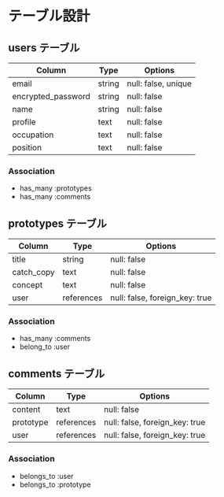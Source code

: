 # テーブル設計

## users テーブル

| Column             | Type   | Options             |
| ------------------ | ------ | ------------------- |
| email              | string | null: false, unique |
| encrypted_password | string | null: false         |
| name               | string | null: false         |
| profile            | text   | null: false         |
| occupation         | text   | null: false         |
| position           | text   | null: false         |

### Association

- has_many :prototypes
- has_many :comments

## prototypes テーブル

| Column     | Type       | Options                        |
| ---------- | ---------- | ------------------------------ |
| title      | string     | null: false                    |
| catch_copy | text       | null: false                    |
| concept    | text       | null: false                    |
| user       | references | null: false, foreign_key: true |

### Association

- has_many :comments
- belong_to :user

## comments テーブル

| Column    | Type       | Options                        |
| --------- | ---------- | ------------------------------ |
| content   | text       | null: false                    |
| prototype | references | null: false, foreign_key: true |
| user      | references | null: false, foreign_key: true |

### Association

- belongs_to :user
- belongs_to :prototype

